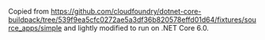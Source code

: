 Copied from
https://github.com/cloudfoundry/dotnet-core-buildpack/tree/539f9ea5cfc0272ae5a3df36b820578effd01d64/fixtures/source_apps/simple
and lightly modified to run on .NET Core 6.0.
